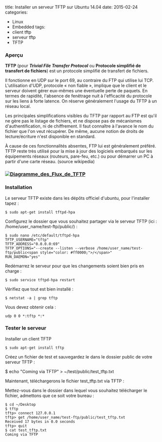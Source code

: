 title: Installer un serveur TFTP sur Ubuntu 14.04
date: 2015-02-24
categories:
- Linux
- Embedded
tags:
- client tftp
- serveur tftp
- TFTP

### Aperçu


**TFTP** (pour _**Trivial File Transfer Protocol**_ ou **Protocole simplifié de transfert de fichiers**) est un protocole simplifié de transfert de fichiers.

Il fonctionne en UDP sur le port 69, au contraire du FTP qui utilise lui TCP. L'utilisation d'UDP, protocole « non fiable », implique que le client et le serveur doivent gérer eux-mêmes une éventuelle perte de paquets. En termes de rapidité, l'absence de fenêtrage nuit à l'efficacité du protocole sur les liens à forte latence. On réserve généralement l'usage du TFTP à un réseau local.

Les principales simplifications visibles du TFTP par rapport au FTP est qu'il ne gère pas le listage de fichiers, et ne dispose pas de mécanismes d'authentification, ni de chiffrement. Il faut connaître à l'avance le nom du fichier que l'on veut récupérer. De même, aucune notion de droits de lecture/écriture n'est disponible en standard.

À cause de ces fonctionnalités absentes, FTP lui est généralement préféré. TFTP reste très utilisé pour la mise à jour des logiciels embarqués sur les équipements réseaux (routeurs, pare-feu, etc.) ou pour démarrer un PC à partir d'une carte réseau. (source wikipedia)


### [![Diagramme_des_Flux_de_TFTP](http://www.embarquez-vous.fr/wp-content/uploads/2015/02/Diagramme_des_Flux_de_TFTP.png)](http://www.embarquez-vous.fr/wp-content/uploads/2015/02/Diagramme_des_Flux_de_TFTP.png)




### Installation


Le serveur TFTP existe dans les dépôts officiel d'ubuntu, pour l'installer tapez :

    
    $ sudo apt-get install tftpd-hpa


Configurez le dossier que vous souhaitez partager via le serveur TFTP (ici : /home/user_name/test-ftp/public/) :

    
    $ sudo nano /etc/default/tftpd-hpa
    TFTP_USERNAME="tftp"
    TFTP_ADDRESS="0.0.0.0:69"
    TFTP_OPTIONS="--create --listen --verbose /home/user_name/test-ftp/public<span style="color: #ff0000;">/</span>"
    RUN_DAEMON="yes"




Redémarrez le serveur pour que les changements soient bien pris en charge :



    
    $ sudo service tftpd-hpa restart




Vérifiez que tout est bien installé :



    
    $ netstat -a | grep tftp




Vous devez obtenir cela :



    
    udp 0 0 *:tftp *:*




### Tester le serveur


Installer un client TFTP

    
    $ sudo apt-get install tftp




Créez un fichier de test et sauvegardez le dans le dossier public de votre serveur TFTP :










$ echo "Coming via TFTP" > ~/test/public/test_tftp.txt







Maintenant, téléchargerons le fichier test_tftp.txt via TFTP :




Mettez-vous dans le dossier dans lequel vous souhaitez télécharger le fichier, admettons que ce soit votre bureau :



    
    $ cd ~/Desktop
    $ tftp
    tftp> connect 127.0.0.1
    tftp> get /home/user_name/test-ftp/public/test_tftp.txt
    Received 17 bytes in 0.0 seconds
    tftp> quit
    $ cat test_tftp.txt
    Coming via TFTP




### 









